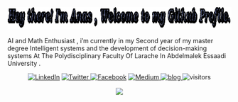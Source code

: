 

<img src="./Assets/anas.gif" height = "50px">

AI and Math Enthusiast , i’m currently in my Second year of my master degree Intelligent systems and the development of decision-making systems At The Polydisciplinary Faculty Of Larache In Abdelmalek Essaadi University .


<center>

<a href="https://www.linkedin.com/in/anasbrital98" target="_blank"><img src="https://img.shields.io/badge/LinkedIn-%230077B5.svg?&style=flat-square&logo=linkedin&logoColor=white" alt="LinkedIn"></a>
<a href="https://twitter.com/AnasBrital98">
<img src="https://img.shields.io/badge/Twitter-blue?logo=twitter&style=flat-square" alt="Twitter">
</a>
<a href="https://www.facebook.com/anasbrital98" target="_blank"><img src="https://img.shields.io/badge/Facebook-%231877F2.svg?&style=flat-square&logo=facebook&logoColor=white" alt="Facebook"></a>
<a href="https://medium.com/@AnasBrital98" >
<img src="https://img.shields.io/badge/Medium-lightgrey?logo=medium&?&style=flat-square&logoColor=black" alt="Medium">
</a>
<a href="https://anasbrital98.github.io/">
<img src="https://img.shields.io/badge/My%20Blog-lightgrey?logo=internetexplorer&style=flat-square&logoColor=white&color=black" alt = "blog">
</a>
![visitors](https://visitor-badge.laobi.icu/badge?page_id=anasbrital98)

</center>

<center>
<img align="center" src="https://github-readme-stats.vercel.app/api?username=anasbrital98&show_icons=true&hide_border=false">
</center>